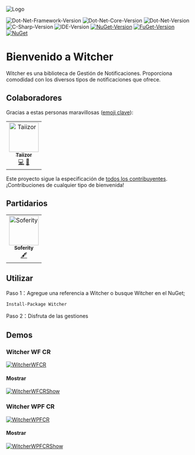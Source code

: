 ![Logo](https://raw.githubusercontent.com/Soferity/Witcher/develop/.images/Logo.png)

![Dot-Net-Framework-Version](https://img.shields.io/badge/.NET%20Framework-%3E%3D4.8-blue)
![Dot-Net-Core-Version](https://img.shields.io/badge/.NET%20Core-%3E%3D3.1-blue)
![Dot-Net-Version](https://img.shields.io/badge/.NET-%3E%3D5.0-blue)
![C-Sharp-Version](https://img.shields.io/badge/C%23-10.0-blue.svg)
![IDE-Version](https://img.shields.io/badge/IDE-VS2022-blue.svg)
[![NuGet-Version](https://img.shields.io/nuget/v/Witcher.svg)](https://www.nuget.org/packages/Witcher)
[![FuGet-Version](https://www.fuget.org/packages/Witcher/badge.svg)](https://www.fuget.org/packages/Witcher)
[![NuGet](https://img.shields.io/nuget/dt/Witcher)](https://www.nuget.org/api/v2/package/Witcher)

# Bienvenido a Witcher
Witcher es una biblioteca de Gestión de Notificaciones. Proporciona comodidad con los diversos tipos de notificaciones que ofrece.

## Colaboradores

Gracias a estas personas maravillosas ([emoji clave](https://allcontributors.org/docs/es-es/emoji-key)):

<table>
  <tr>
    <td align="center">
		<a href="https://github.com/Taiizor">
			<img src="https://avatars3.githubusercontent.com/u/41683699?s=460&v=4" width="80px;" alt="Taiizor"/>
			<br/>
			<sub>
				<b>Taiizor</b>
			</sub>
		</a>
		<br/>
		<a href="https://github.com/Soferity/Witcher/commits?author=Taiizor" title="Código">💻</a>
		<a href="https://www.taiizor.com" title="Ideas & Planificación, Comentarios">🤔</a>
	</td>
  </tr>
</table>

Este proyecto sigue la especificación de [todos los contribuyentes](https://github.com/all-contributors/all-contributors). ¡Contribuciones de cualquier tipo de bienvenida!

## Partidarios

<table>
  <tr>
    <td align="center">
		<a href="https://github.com/Soferity">
			<img src="https://avatars3.githubusercontent.com/u/63516515?s=200&v=4" width="80px;" alt="Soferity"/>
			<br/>
			<sub>
				<b>Soferity</b>
			</sub>
		</a>
		<br/>
		<a href="https://github.com/Soferity" target="_blank" title="Contenido">🖋</a>
	</td>
  </tr>
</table>

## Utilizar

Paso 1：Agregue una referencia a Witcher o busque Witcher en el NuGet;

```Install-Package Witcher```

Paso 2：Disfruta de las gestiones

## Demos

### Witcher WF CR

[![WitcherWFCR](https://raw.githubusercontent.com/Soferity/Witcher/develop/.screenshots/Witcher_WF_CR.png)](https://github.com/Soferity/Witcher/tree/develop/src/Witcher_WF_CR "WitcherWFCR")

#### Mostrar

[![WitcherWFCRShow](https://raw.githubusercontent.com/Soferity/Witcher/develop/.screenshots/Witcher_WF_CR.gif)](https://github.com/Soferity/Witcher/tree/develop/src/Witcher_WF_CR "WitcherWFCRShow")

### Witcher WPF CR

[![WitcherWPFCR](https://raw.githubusercontent.com/Soferity/Witcher/develop/.screenshots/Witcher_WPF_CR.png)](https://github.com/Soferity/Witcher/tree/develop/src/Witcher_WPF_CR "WitcherWPFCR")

#### Mostrar

[![WitcherWPFCRShow](https://raw.githubusercontent.com/Soferity/Witcher/develop/.screenshots/Witcher_WPF_CR.gif)](https://github.com/Soferity/Witcher/tree/develop/src/Witcher_WPF_CR "WitcherWPFCRShow")